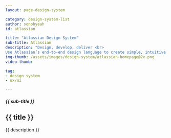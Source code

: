 ```yaml
---
layout: page-design-system

category: design-system-list
author: sonohyeah
id: atlassian

title: "Atlassian Design System"
sub-title: Atlassian
description: "Design, develop, deliver <br>
Use Atlassian’s end-to-end design language to create simple, intuitive and beautiful experiences."
img-thumb: /assets/images/design-system/atlassian-homepage@2x.png
video-thumb: 

tag:
- design system
- ux/ui

---
```


<h5 class="card-subtitle mb-2 text-muted text-uppercase">{{ sub-title }}</h5>
<h2 class="card-title">{{ title }}</h2>

<!-- ![Picture 1](/assets/images/design-system/atlassian-homepage@2x.png) -->

{{ description }}

